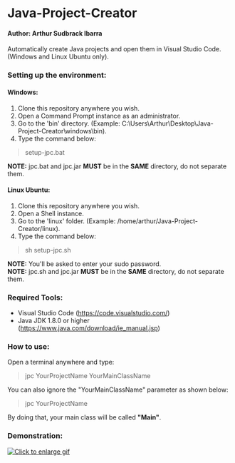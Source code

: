 # Java-Project-Creator

#### Author: Arthur Sudbrack Ibarra
Automatically create Java projects and open them in Visual Studio Code. (Windows and Linux Ubuntu only).

### Setting up the environment:

#### Windows:
1. Clone this repository anywhere you wish.
2. Open a Command Prompt instance as an administrator.
3. Go to the 'bin' directory. (Example: C:\Users\Arthur\Desktop\Java-Project-Creator\windows\bin).
4. Type the command below:
> setup-jpc.bat

**NOTE:** jpc.bat and jpc.jar **MUST** be in the **SAME** directory, do not separate them.

#### Linux Ubuntu:
1. Clone this repository anywhere you wish.
2. Open a Shell instance.
3. Go to the 'linux' folder. (Example: /home/arthur/Java-Project-Creator/linux).
4. Type the command below:
> sh setup-jpc.sh

**NOTE:** You'll be asked to enter your sudo password.<br>
**NOTE:** jpc.sh and jpc.jar **MUST** be in the **SAME** directory, do not separate them.

### Required Tools:
* Visual Studio Code (https://code.visualstudio.com/)
* Java JDK 1.8.0 or higher (https://www.java.com/download/ie_manual.jsp)

### How to use:
Open a terminal anywhere and type:

> jpc YourProjectName YourMainClassName

You can also ignore the "YourMainClassName" parameter as shown below:

> jpc YourProjectName

By doing that, your main class will be called **"Main"**.

### Demonstration:
<a href="https://drive.google.com/uc?export=view&id=1zsAQF-bxamC9EHQWEqjD30A4l9N9G-sk">
<img src="https://drive.google.com/uc?export=view&id=1zsAQF-bxamC9EHQWEqjD30A4l9N9G-sk" style="max-width: 100%; height: auto" title="Click to enlarge gif"/>